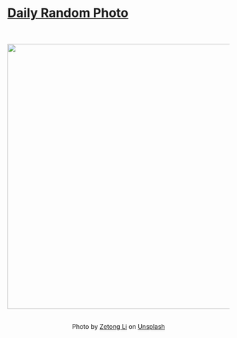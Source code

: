 # [Daily Random Photo](https://www.dailyrandomphoto.com/)

<div align="center">
  <br>
  <br>
  <a href="https://www.dailyrandomphoto.com/p/2025/2025-10-24/"><img src="https://images.unsplash.com/photo-1759188534271-be7832eff679?crop=entropy&cs=tinysrgb&fit=max&fm=jpg&ixid=M3w3NzUwOHwwfDF8cmFuZG9tfHx8fHx8fHx8MTc2MTI2NjUwNnw&ixlib=rb-4.1.0&q=80&w=1080" width="600px"></a>
  <br>
  <br>
  <p class="has-text-grey">Photo by <a href="https://unsplash.com/@zetong?utm_source=Daily%20Random%20Photo&amp;utm_medium=referral" target="_blank" rel="noopener noreferrer">Zetong Li</a> on <a href="https://unsplash.com/photos/sunbeams-stream-through-a-misty-redwood-forest-iFTqbA-TGhs?utm_source=Daily%20Random%20Photo&amp;utm_medium=referral" target="_blank" rel="noopener noreferrer">Unsplash</a></p>
</div>
